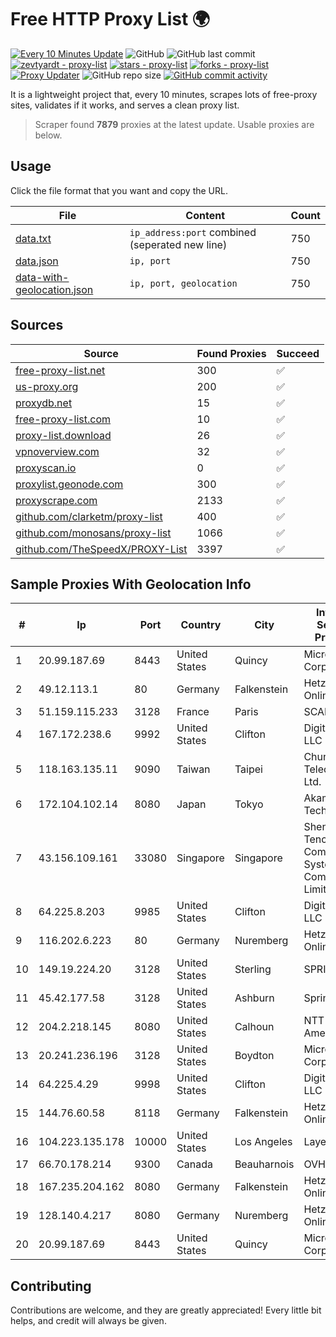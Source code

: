 
# Free HTTP Proxy List 🌍

[![Every 10 Minutes Update](https://github.com/mertguvencli/http-proxy-list/actions/workflows/main.yml/badge.svg?branch=main)](https://github.com/mertguvencli/http-proxy-list/actions/workflows/main.yml)
![GitHub](https://img.shields.io/github/license/mertguvencli/http-proxy-list)
![GitHub last commit](https://img.shields.io/github/last-commit/mertguvencli/http-proxy-list)
[![zevtyardt - proxy-list](https://img.shields.io/static/v1?label=zevtyardt&message=proxy-list&color=blue&logo=github)](https://github.com/zevtyardt/proxy-list "Go to GitHub repo")
[![stars - proxy-list](https://img.shields.io/github/stars/zevtyardt/proxy-list?style=social)](https://github.com/zevtyardt/proxy-list)
[![forks - proxy-list](https://img.shields.io/github/forks/zevtyardt/proxy-list?style=social)](https://github.com/zevtyardt/proxy-list)
[![Proxy Updater](https://github.com/zevtyardt/proxy-list/workflows/Proxy%20Updater/badge.svg)](https://github.com/zevtyardt/proxy-list/actions?query=workflow:"Proxy+Updater")
![GitHub repo size](https://img.shields.io/github/repo-size/zevtyardt/proxy-list)
[![GitHub commit activity](https://img.shields.io/github/commit-activity/m/zevtyardt/proxy-list?logo=commits)](https://github.com/zevtyardt/proxy-list/commits/main)

It is a lightweight project that, every 10 minutes, scrapes lots of free-proxy sites, validates if it works, and serves a clean proxy list.

> Scraper found **7879** proxies at the latest update. Usable proxies are below.

## Usage

Click the file format that you want and copy the URL.

|File|Content|Count|
|----|-------|-----|
|[data.txt](https://raw.githubusercontent.com/mertguvencli/http-proxy-list/main/proxy-list/data.txt)|`ip_address:port` combined (seperated new line)|750|
|[data.json](https://raw.githubusercontent.com/mertguvencli/http-proxy-list/main/proxy-list/data.json)|`ip, port`|750|
|[data-with-geolocation.json](https://raw.githubusercontent.com/mertguvencli/http-proxy-list/main/proxy-list/data-with-geolocation.json)|`ip, port, geolocation`|750|

## Sources

|Source|Found Proxies|Succeed|
|------|-------------|-------|
|[free-proxy-list.net](https://free-proxy-list.net)|300|✅|
|[us-proxy.org](https://www.us-proxy.org)|200|✅|
|[proxydb.net](http://proxydb.net)|15|✅|
|[free-proxy-list.com](https://free-proxy-list.com/?page=&port=&type%5B%5D=http&type%5B%5D=https&up_time=0&search=Search)|10|✅|
|[proxy-list.download](https://www.proxy-list.download/HTTP)|26|✅|
|[vpnoverview.com](https://vpnoverview.com/privacy/anonymous-browsing/free-proxy-servers)|32|✅|
|[proxyscan.io](https://www.proxyscan.io)|0|✅|
|[proxylist.geonode.com](https://proxylist.geonode.com/api/proxy-list?limit=300&page=1&sort_by=lastChecked&sort_type=desc&protocols=http,https)|300|✅|
|[proxyscrape.com](https://api.proxyscrape.com/v2/?request=displayproxies&protocol=http&timeout=10000&country=all&ssl=all&anonymity=all)|2133|✅|
|[github.com/clarketm/proxy-list](https://raw.githubusercontent.com/clarketm/proxy-list/master/proxy-list-raw.txt)|400|✅|
|[github.com/monosans/proxy-list](https://raw.githubusercontent.com/monosans/proxy-list/main/proxies/http.txt)|1066|✅|
|[github.com/TheSpeedX/PROXY-List](https://raw.githubusercontent.com/TheSpeedX/PROXY-List/master/http.txt)|3397|✅|


## Sample Proxies With Geolocation Info

|#|Ip|Port|Country|City|Internet Service Provider|
|-|--|----|-------|----|-------------------------|
|1|20.99.187.69|8443|United States|Quincy|Microsoft Corporation|
|2|49.12.113.1|80|Germany|Falkenstein|Hetzner Online GmbH|
|3|51.159.115.233|3128|France|Paris|SCALEWAY|
|4|167.172.238.6|9992|United States|Clifton|DigitalOcean, LLC|
|5|118.163.135.11|9090|Taiwan|Taipei|Chunghwa Telecom Co., Ltd.|
|6|172.104.102.14|8080|Japan|Tokyo|Akamai Technologies|
|7|43.156.109.161|33080|Singapore|Singapore|Shenzhen Tencent Computer Systems Company Limited|
|8|64.225.8.203|9985|United States|Clifton|DigitalOcean, LLC|
|9|116.202.6.223|80|Germany|Nuremberg|Hetzner Online GmbH|
|10|149.19.224.20|3128|United States|Sterling|SPRINT|
|11|45.42.177.58|3128|United States|Ashburn|Sprint|
|12|204.2.218.145|8080|United States|Calhoun|NTT America, Inc.|
|13|20.241.236.196|3128|United States|Boydton|Microsoft Corporation|
|14|64.225.4.29|9998|United States|Clifton|DigitalOcean, LLC|
|15|144.76.60.58|8118|Germany|Falkenstein|Hetzner Online GmbH|
|16|104.223.135.178|10000|United States|Los Angeles|LayerHost|
|17|66.70.178.214|9300|Canada|Beauharnois|OVH SAS|
|18|167.235.204.162|8080|Germany|Falkenstein|Hetzner Online GmbH|
|19|128.140.4.217|8080|Germany|Nuremberg|Hetzner Online GmbH|
|20|20.99.187.69|8443|United States|Quincy|Microsoft Corporation|



## Contributing

Contributions are welcome, and they are greatly appreciated! Every
little bit helps, and credit will always be given.

